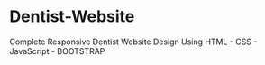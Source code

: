 # Dentist-Website
Complete Responsive Dentist Website Design Using HTML - CSS - JavaScript - BOOTSTRAP
